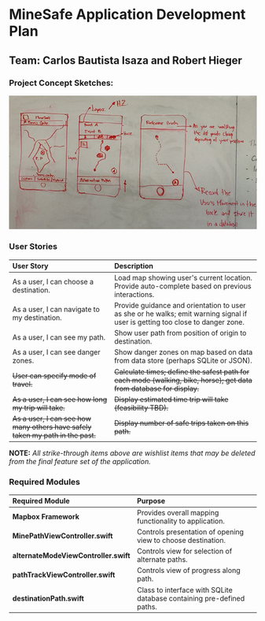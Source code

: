 # MineSafe Application Development Plan

## Team: Carlos Bautista Isaza and Robert Hieger

### Project Concept Sketches:

![MineSafe Sketches](photo-assets/app-sketches.jpg "Application Sketches")

### User Stories

| User Story | Description |
|:---------- |:----------- |
| As a user, I can choose a destination. | Load map showing user's current location. Provide auto-complete based on previous interactions.  |
| As a user, I can navigate to my destination. | Provide guidance and orientation to user as she or he walks; emit warning signal if user is getting too close to danger zone. |
| As a user, I can see my path. | Show user path from position of origin to destination. |
| As a user, I can see danger zones. | Show danger zones on map based on data from data store (perhaps SQLite or JSON). |
| ~~User can specify mode of travel.~~ | ~~Calculate times; define the safest path for each mode (walking, bike, horse); get data from database for display.~~ |
| ~~As a user, I can see how long my trip will take.~~ | ~~Display estimated time trip will take (feasibility TBD).~~ |
| ~~As a user, I can see how many others have safely taken my path in the past.~~ | ~~Display number of safe trips taken on this path.~~ |


**NOTE:** *All strike-through items above are wishlist items that may be deleted from the final feature set of the application.*

### Required Modules

| Required Module | Purpose |
|:--------------- |:------- |
| **Mapbox Framework** | Provides overall mapping functionality to application. |
| **MinePathViewController.swift** | Controls presentation of opening view to choose destination. |
| **alternateModeViewController.swift** | Controls view for selection of alternate paths. |
| **pathTrackViewController.swift** | Controls view of progress along path. |
| **destinationPath.swift** | Class to interface with SQLite database containing pre-defined paths. |
